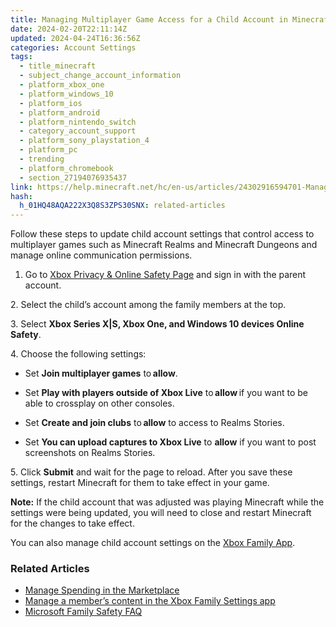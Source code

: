 ```yaml
---
title: Managing Multiplayer Game Access for a Child Account in Minecraft
date: 2024-02-20T22:11:14Z
updated: 2024-04-24T16:36:56Z
categories: Account Settings
tags:
  - title_minecraft
  - subject_change_account_information
  - platform_xbox_one
  - platform_windows_10
  - platform_ios
  - platform_android
  - platform_nintendo_switch
  - category_account_support
  - platform_sony_playstation_4
  - platform_pc
  - trending
  - platform_chromebook
  - section_27194076935437
link: https://help.minecraft.net/hc/en-us/articles/24302916594701-Managing-Multiplayer-Game-Access-for-a-Child-Account-in-Minecraft
hash:
  h_01HQ48AQA222X3Q8S3ZPS30SNX: related-articles
---
```


Follow these steps to update child account settings that control access to multiplayer games such as Minecraft Realms and Minecraft Dungeons and manage online communication permissions.  
1. Go to [Xbox Privacy & Online Safety Page](https://account.xbox.com/en-us/Settings?rtc=1&activetab=main%3aprivacytab) and sign in with the parent account.

2\. Select the child’s account among the family members at the top.

3\. Select **Xbox Series X\|S, Xbox One, and Windows 10 devices Online Safety**.

4\. Choose the following settings:

- Set **Join multiplayer games** to **allow**.

- Set **Play with players outside of Xbox Live** to **allow** if you want to be able to crossplay on other consoles.

- Set **Create and join clubs** to **allow** to access to Realms Stories.

- Set **You can upload captures to Xbox Live** to **allow** if you want to post screenshots on Realms Stories.

5\. Click **Submit** and wait for the page to reload. After you save these settings, restart Minecraft for them to take effect in your game.

**Note:** If the child account that was adjusted was playing Minecraft while the settings were being updated, you will need to close and restart Minecraft for the changes to take effect.

You can also manage child account settings on the [Xbox Family App](https://support.xbox.com/en-US/help/family-online-safety/family-settings-app/manage-child-content-in-the-Xbox-Family-Setting-app).

### Related Articles

- [Manage Spending in the Marketplace](./Managing-Spending-For-Child-Accounts-in-Minecraft-Marketplace.md)
- [Manage a member’s content in the Xbox Family Settings app](https://support.xbox.com/en-US/help/family-online-safety/family-settings-app/manage-child-content-in-the-Xbox-Family-Setting-app)
- [Microsoft Family Safety FAQ](https://prod.support.services.microsoft.com/en-us/account-billing/microsoft-family-safety-faq-bad45b7f-ee38-45fb-b1d2-7976e87a5526)
